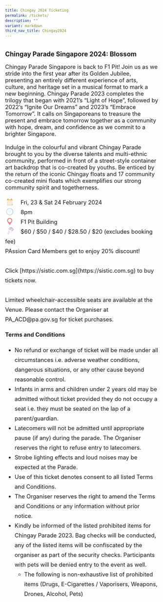 ```yaml
---
title: Chingay 2024 Ticketing
permalink: /tickets/
description: ""
variant: markdown
third_nav_title: Chingay2024
---
```

<h1 style="color:red;"></h1>

<h2>Chingay Parade Singapore 2024: Blossom</h2>

<div style="font-size:1.15rem">Chingay Parade Singapore is back to F1 Pit! Join us as we stride into the first year after its Golden Jubilee, presenting an entirely different experience of arts, culture, and heritage set in a musical format to mark a new beginning. Chingay Parade 2023 completes the trilogy that began with 2021’s “Light of Hope”, followed by 2022’s “Ignite Our Dreams” and 2023’s “Embrace Tomorrow”. It calls on Singaporeans to treasure the present and embrace tomorrow together as a community with hope, dream, and confidence as we commit to a brighter Singapore.<br><br>
Indulge in the colourful and vibrant Chingay Parade brought to you by the diverse talents and multi-ethnic community, performed in front of a street-style container art backdrop that is co-created by youths. Be enticed by the return of the iconic Chingay floats and 17 community co-created mini floats which exemplifies our strong community spirit and togetherness.<br><br></div>
<div style="line-height:2rem;font-size:1.15rem"><img src="/images/Date.png" style="float:left; width:30px;height:30px">&nbsp; &nbsp; Fri, 23 &amp; Sat 24 February 2024<br>
<img src="/images/Time.png" style="float:left; width:30px;height:30px">
&nbsp;  &nbsp; 8pm<br>
<img src="/images/Venue.png" style="float:left; width:30px;height:30px"> &nbsp; &nbsp; 
F1 Pit Building<br>
<img src="/images/Tickets.png" style="float:left; width:30px;height:30px">&nbsp; &nbsp;  $60 / $50 / $40 / $28.50 / $20 (excludes booking fee) <br>
PAssion Card Members get to enjoy 20% discount!<br>
<br>
Click [https://sistic.com.sg](https://sistic.com.sg) to buy tickets now.<br>
<br>
Limited wheelchair-accessible seats are available at the Venue. Please contact the Organiser at PA_ACD@pa.gov.sg for ticket purchases.  <br>
	
**Terms and Conditions**<br>
* No refund or exchange of ticket will be made under all circumstances i.e. adverse weather conditions, dangerous situations, or any other cause beyond reasonable control.
*   Infants in arms and children under 2 years old may be admitted without ticket provided they do not occupy a seat i.e. they must be seated on the lap of a parent/guardian.
*   Latecomers will not be admitted until appropriate pause (if any) during the parade. The Organiser reserves the right to refuse entry to latecomers.
*   Strobe lighting effects and loud noises may be expected at the Parade.
*   Use of this ticket denotes consent to all listed Terms and Conditions.
*   The Organiser reserves the right to amend the Terms and Conditions or any information without prior notice.
* Kindly be informed of the listed prohibited items for Chingay Parade 2023. Bag checks will be conducted, any of the listed items will be confiscated by the organiser as part of the security checks. Participants with pets will be denied entry to the event as well.
	* The following is non-exhaustive list of prohibited items (Drugs, E-Cigarettes / Vaporisers, Weapons, Drones, Alcohol, Pets)

<br><br></div>